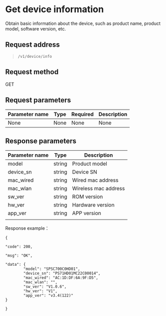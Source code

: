 # Get device information

Obtain basic information about the device, such as product name, product model, software version, etc.

## Request address

> `​/v1​/device​/info`

## Request method

GET

## Request parameters

| Parameter name | Type | Required | Description |
| -------------- | ---- | -------- | ----------- |
| None           | None | None     | None        |

## Response parameters

| Parameter name | Type   | Description          |
| -------------- | ------ | -------------------- |
| model          | string | Product model        |
| device_sn      | string | Device SN            |
| mac_wired      | string | Wired mac address    |
| mac_wlan       | string | Wireless mac address |
| sw_ver         | string | ROM version          |
| hw_ver         | string | Hardware version     |
| app_ver        | string | APP version          |
|                |        |                      |

Response example：

```
{

"code": 200,

"msg": "OK",

"data": {
        "model": "SPSC700C0HD01",
        "device_sn": "PS71HD01MC22C00014",
        "mac_wired": "AC:1D:DF:6A:9F:D5",
        "mac_wlan": "",
        "sw_ver": "V1.0.6",
        "hw_ver": "V1",
        "app_ver": "v3.4(122)"
}

}
```




